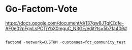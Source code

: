 
# Go-Factom-Vote

https://docs.google.com/document/d/137gw8JTqKZdfe-AF0e02pFgyLsPCTjYbX0mguC_N3GE/edit?ts=5b71a406#


```

factomd -network=CUSTOM -customnet=fct_community_test
```